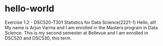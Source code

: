# hello-world
Exercise 1.2 - DSC520-T301 Statistics for Data Science(2221-1)
Hello, all! My name is Arjun Varma and I am enrolled in the Masters program in Data Science. This is my second semester at Bellevue and I am enrolled in DSC520 and DSC530, this term.
